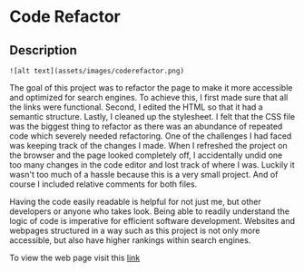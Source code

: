 # Code Refactor

## Description

```
![alt text](assets/images/coderefactor.png)
```

The goal of this project was to refactor the page to make it more accessible and optimized for search engines. To achieve this, I first made sure that all the links were functional. Second, I edited the HTML so that it had a semantic structure. Lastly, I cleaned up the stylesheet. I felt that the CSS file was the biggest thing to refactor as there was an abundance of repeated code which severely needed refactoring. One of the challenges I had faced was keeping track of the changes I made. When I refreshed the project on the browser and the page looked completely off, I accidentally undid one too many changes in the code editor and lost track of where I was. Luckily it wasn't too much of a hassle because this is a very small project. And of course I included relative comments for both files.

Having the code easily readable is helpful for not just me, but other developers or anyone who takes look. Being able to readily understand the logic of code is imperative for efficient software development. Websites and webpages structured in a way such as this project is not only more accessible, but also have higher rankings within search engines.

To view the web page visit this [link](https://mushymane.github.io/code-refactor/)